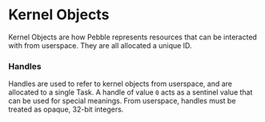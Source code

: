 # Kernel Objects
Kernel Objects are how Pebble represents resources that can be interacted with from userspace. They are all
allocated a unique ID.

### Handles
Handles are used to refer to kernel objects from userspace, and are allocated to a single Task.
A handle of value `0` acts as a sentinel value that can be used for special meanings. From userspace, handles
must be treated as opaque, 32-bit integers.
